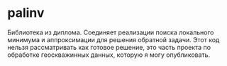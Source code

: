 # palinv

Библиотека из диплома. 
Соединяет реализации поиска локального минимума и аппроксимации для решения обратной задачи.
Этот код нельзя рассматривать как готовое решение, это часть проекта по обработке геоскважинных данных, которую я могу опубликовать.
